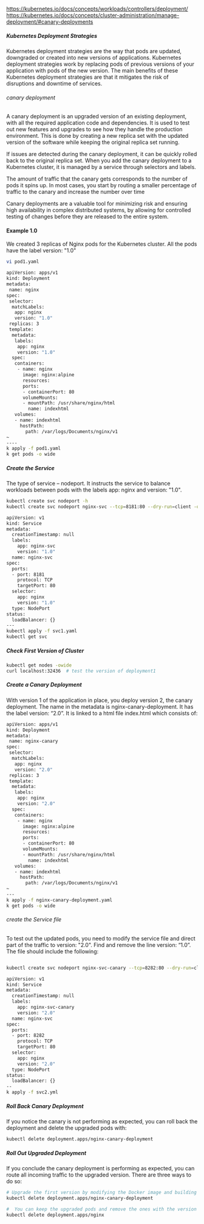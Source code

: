 https://kubernetes.io/docs/concepts/workloads/controllers/deployment/
https://kubernetes.io/docs/concepts/cluster-administration/manage-deployment/#canary-deployments

##### Kubernetes Deployment Strategies
Kubernetes deployment strategies are the way that pods are updated, downgraded or created into new versions of applications.
Kubernetes deployment strategies work by replacing pods of previous versions of your application with pods of the new version.
The main benefits of these Kubernetes deployment strategies are that it mitigates the risk of disruptions and downtime of services.


###### canary deployment
A canary deployment is an upgraded version of an existing deployment, with all the required application code and dependencies. It is used to test out new features and upgrades to see how they handle the production environment. This is done by creating a new replica set with the updated version of the software while keeping the original replica set running.

If issues are detected during the canary deployment, it can be quickly rolled back to the original replica set. When you add the canary deployment to a Kubernetes cluster, it is managed by a service through selectors and labels.

The amount of traffic that the canary gets corresponds to the number of pods it spins up. In most cases, you start by routing a smaller percentage of traffic to the canary and increase the number over time

Canary deployments are a valuable tool for minimizing risk and ensuring high availability in complex distributed systems, by allowing for controlled testing of changes before they are released to the entire system.

#### Example 1.0 
We created 3 replicas of Nginx pods for the Kubernetes cluster. All the pods have the label version: "1.0"

``````sh
vi pod1.yaml

apiVersion: apps/v1
kind: Deployment
metadata:
 name: nginx
spec:
 selector:
  matchLabels:
   app: nginx
   version: "1.0"
 replicas: 3
 template:
  metadata:
   labels:
    app: nginx
    version: "1.0"
  spec:
   containers:
    - name: nginx
      image: nginx:alpine
      resources:
      ports:
      - containerPort: 80
      volumeMounts:
      - mountPath: /usr/share/nginx/html
        name: indexhtml
   volumes:
   - name: indexhtml
     hostPath:
       path: /var/logs/Documents/nginx/v1
~                                          
----
k apply -f pod1.yaml
k get pods -o wide
``````
##### Create the Service
The type of service – nodeport. It instructs the service to balance workloads between pods with the labels app: nginx and version: "1.0".

``````sh
kubectl create svc nodeport -h
kubectl create svc nodeport nginx-svc --tcp=8181:80 --dry-run=client -oyaml > svc1.yaml

apiVersion: v1
kind: Service
metadata:
  creationTimestamp: null
  labels:
    app: nginx-svc
    version: "1.0"
  name: nginx-svc
spec:
  ports:
  - port: 8181
    protocol: TCP
    targetPort: 80
  selector:
    app: nginx
    version: "1.0"
  type: NodePort
status:
  loadBalancer: {}
---
kubectl apply -f svc1.yaml
kubectl get svc

``````
##### Check First Version of Cluster

``````sh
kubectl get nodes -owide
curl localhost:32436  # test the version of deployment1
``````
##### Create a Canary Deployment
With version 1 of the application in place, you deploy version 2, the canary deployment.
The name in the metadata is nginx-canary-deployment.
It has the label version: “2.0”.
It is linked to a html file index.html which consists of:

``````sh
apiVersion: apps/v1
kind: Deployment
metadata:
 name: nginx-canary
spec:
 selector:
  matchLabels:
   app: nginx
   version: "2.0"
 replicas: 3
 template:
  metadata:
   labels:
    app: nginx
    version: "2.0"
  spec:
   containers:
    - name: nginx
      image: nginx:alpine
      resources:
      ports:
      - containerPort: 80
      volumeMounts:
      - mountPath: /usr/share/nginx/html
        name: indexhtml
   volumes:
   - name: indexhtml
     hostPath:
       path: /var/logs/Documents/nginx/v1
~                                          
---
k apply -f nginx-canary-deployment.yaml
k get pods -o wide
``````
###### create the Service file
To test out the updated pods, you need to modify the service file and direct part of the traffic to version: "2.0".
Find and remove the line version: “1.0”. The file should include the following:
``````sh

kubectl create svc nodeport nginx-svc-canary --tcp=8282:80 --dry-run=client -oyaml > svc2.yaml

apiVersion: v1
kind: Service
metadata:
  creationTimestamp: null
  labels:
    app: nginx-svc-canary
    version: "2.0"
  name: nginx-svc
spec:
  ports:
  - port: 8282
    protocol: TCP
    targetPort: 80
  selector:
    app: nginx
    version: "2.0"
  type: NodePort
status:
  loadBalancer: {}
--
k apply -f svc2.yml
``````
##### Roll Back Canary Deployment
If you notice the canary is not performing as expected, you can roll back the deployment and delete the upgraded pods with:

``````sh
kubectl delete deployment.apps/nginx-canary-deployment

``````
##### Roll Out Upgraded Deployment
If you conclude the canary deployment is performing as expected, you can route all incoming traffic to the upgraded version. There are three ways to do so:

``````sh
# Upgrade the first version by modifying the Docker image and building a new deployment
kubectl delete deployment.apps/nginx-canary-deployment

#  You can keep the upgraded pods and remove the ones with the version 1 label:
kubectl delete deployment.apps/nginx

``````
